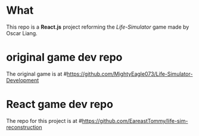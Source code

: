# What

This repo is a **React.js** project reforming the _Life-Simulator_ game made by Oscar Liang.

# original game dev repo

The original game is at #https://github.com/MightyEagle073/Life-Simulator-Development

# React game dev repo

The repo for this project is at #https://github.com/EareastTommy/life-sim-reconstruction
